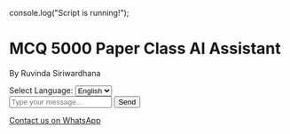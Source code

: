 console.log("Script is running!");
<!DOCTYPE html>
<html lang="en">
<head>
    <meta charset="UTF-8">
    <meta name="viewport" content="width=device-width, initial-scale=1.0">
    <title>MCQ 5000 Paper Class AI Agent</title>
    <script src="https://cdn.tailwindcss.com"></script>
    <link href="https://fonts.googleapis.com/css2?family=Noto+Serif+Sinhala&display=swap" rel="stylesheet">
</head>
<body class="bg-gray-100 flex items-center justify-center min-h-screen">
    <div class="bg-white p-6 rounded-lg shadow-lg w-full max-w-md">
        <h1 class="text-2xl font-bold text-center mb-4">MCQ 5000 Paper Class AI Assistant</h1>
        <p class="text-center text-sm mb-4">By Ruvinda Siriwardhana</p>
        <div class="mb-4">
            <label class="mr-2">Select Language:</label>
            <select id="language" class="border p-1 rounded">
                <option value="en">English</option>
                <option value="si">සිංහල</option>
            </select>
        </div>
        <div id="chatbox" class="h-80 overflow-y-auto border p-4 mb-4 rounded"></div>
        <div class="flex">
            <input id="userInput" type="text" class="flex-1 p-2 border rounded-l" placeholder="Type your message...">
            <button onclick="sendMessage()" class="bg-blue-500 text-white p-2 rounded-r hover:bg-blue-600">Send</button>
        </div>
        <p class="text-center mt-4">
            <a href="https://wa.me/+94YOURNUMBERHERE" target="_blank" class="text-blue-500 hover:underline">Contact us on WhatsApp</a>
        </p>
    </div>
    <script>
        const chatbox = document.getElementById('chatbox');
        const userInput = document.getElementById('userInput');
        const languageSelect = document.getElementById('language');
        const responses = {
            en: {
                greeting: "Welcome to MCQ 5000 Paper Class! Saw our ad on Facebook? I'm here to help with A/L Economics for 2025 Exam, 2026 Revision, and 2027 Theory levels. Type 'courses', 'mcq', 'schedule', 'tips', or 'register'.",
                courses: "We offer classes for 2025 Exam Level, 2026 Revision Level, and 2027 Theory Level. Focus areas include Competency 01. Which level are you interested in?",
                mcq: "Sample MCQ: What is the main cause of scarcity? A) Unlimited wants B) Limited resources C) High prices D) Low demand E) Government policy. Type 'answer B' or 'more mcq'.",
                schedule: "Slots: Mon-Fri, 4 PM, 5 PM, 6 PM. Type 'schedule Mon 4 PM 2025' to book.",
                tips: "2025 Exam: Practice past papers. 2026 Revision: Focus on weak areas. 2027 Theory: Build concepts. Want level-specific tips?",
                register: "Provide your name, email, and level (2025 Exam, 2026 Revision, or 2027 Theory).",
                default: "Sorry, I didn't understand. Try 'courses', 'mcq', 'schedule', 'tips', or 'register'."
            },
            si: {
                greeting: "MCQ 5000 Paper Class වෙත සාදරයෙන්! Facebook හි දැන්වීම දුටුවාද? 2025 විභාග, 2026 පුනරීක්ෂණ, 2027 න්‍යාය සඳහා උපකාර කරමි. 'පාඨමාලා', 'mcq', 'කාලසටහන', 'ඉඟි', හෝ 'ලියාපදිංචි' ටයිප් කරන්න.",
                courses: "2025 විභාග, 2026 පුනරීක්ෂණ, 2027 න්‍යාය මට්ටම් සඳහා පාඨමාලා. Competency 01 ඇතුළුව. ඔබට උනන්දුවක් ඇත්තේ කුමන මට්ටමද?",
                mcq: "MCQ: හිඟකමට හේතුව? A) අසීමිත ආශා B) සීමිත සම්පත් C) ඉහළ මිල D) අඩු ඉල්ලුම E) රජයේ ප්‍රතිපත්ති. 'පිළිතුර B' හෝ 'තවත් mcq' ටයිප් කරන්න.",
                schedule: "කාලසටහන්: සඳු-සිකු, ප.ව. 4, 5, 6. 'කාලසටහන සඳු 4 PM 2025' ටයිප් කරන්න.",
                tips: "2025: පසුගිය ප්‍රශ්න පුහුණු. 2026: දුර්වල ක්ෂේත්ර. 2027: සංකල්ප. මට්ටමක ඉඟි අවශ්‍යද?",
                register: "නම, ඊමේල්, සහ මට්ටම (2025, 2026, හෝ 2027) සපයන්න.",
                default: "සමාවන්න, තේරුම් ගත නොහැක. 'පාඨමාලා', 'mcq', 'කාලසටහන', 'ඉඟි', හෝ 'ලියාපදිංචි' ටයිප් කරන්න."
            }
        };
        let currentLanguage = languageSelect.value;
        appendMessage('AI', responses[currentLanguage].greeting);
        languageSelect.addEventListener('change', () => {
            currentLanguage = languageSelect.value;
            chatbox.innerHTML = '';
            appendMessage('AI', responses[currentLanguage].greeting);
        });
        function appendMessage(sender, message) {
            const messageDiv = document.createElement('div');
            messageDiv.className = `p-2 ${sender === 'AI' ? 'text-blue-600' : 'text-gray-800 font-semibold'} ${currentLanguage === 'si' ? 'font-noto-serif-sinhala' : ''}`;
            messageDiv.textContent = `${sender}: ${message}`;
            chatbox.appendChild(messageDiv);
            chatbox.scrollTop = chatbox.scrollHeight;
        }
        function sendMessage() {
            const userMessage = userInput.value.trim().toLowerCase();
            if (!userMessage) return;
            appendMessage('You', userMessage);
            userInput.value = '';
            let aiResponse = responses[currentLanguage].default;
            if (userMessage.includes('course') || userMessage.includes('පාඨමාලා')) aiResponse = responses[currentLanguage].courses;
            else if (userMessage.includes('mcq')) aiResponse = responses[currentLanguage].mcq;
            else if (userMessage.includes('schedule') || userMessage.includes('කාලසටහන') || userMessage.includes('pm')) aiResponse = responses[currentLanguage].schedule;
            else if (userMessage.includes('tips') || userMessage.includes('ඉඟි')) aiResponse = responses[currentLanguage].tips;
            else if (userMessage.includes('register') || userMessage.includes('ලියාපදිංචි')) aiResponse = responses[currentLanguage].register;
            else if (userMessage.includes('mon') || userMessage.includes('tue') || userMessage.includes('wed') || userMessage.includes('thu') || userMessage.includes('fri') || userMessage.includes('සඳු') || userMessage.includes('අඟ') || userMessage.includes('බදා') || userMessage.includes('බ්‍රහ') || userMessage.includes('සිකු')) aiResponse = currentLanguage === 'en' ? `Great! You've booked ${userMessage.toUpperCase()}. We'll confirm via email soon.` : `විශිෂ්ටයි! ඔබ ${userMessage.toUpperCase()} වෙන් කර ඇත. ඉක්මනින් ඊමේල් හරහා තහවුරු කරමු.`;
            else if (userMessage.includes('answer') || userMessage.includes('පිළිතුර')) aiResponse = currentLanguage === 'en' ? `Thanks for your answer! Type 'more mcq' for another question.` : `ඔබේ පිළිතුරට ස්තුතියි! 'තවත් mcq' ටයිප් කරන්න.`;
            else if (userMessage.includes('name') || userMessage.includes('email') || userMessage.includes('නම') || userMessage.includes('ඊමේල්')) aiResponse = currentLanguage === 'en' ? `Thank you for registering! We'll reach out to confirm your details.` : `ලියාපදිංකි වීමට ස්තුතියි! ඔබේ විස්තර තහවුරු කිරීමට අපි ඉක්මනින් සම්බන්ධ වෙමු.`;
            setTimeout(() => appendMessage('AI', aiResponse), 500);
        }
        userInput.addEventListener('keypress', (e) => {
            if (e.key === 'Enter') sendMessage();
        });
    </script>
</body>
</html>
